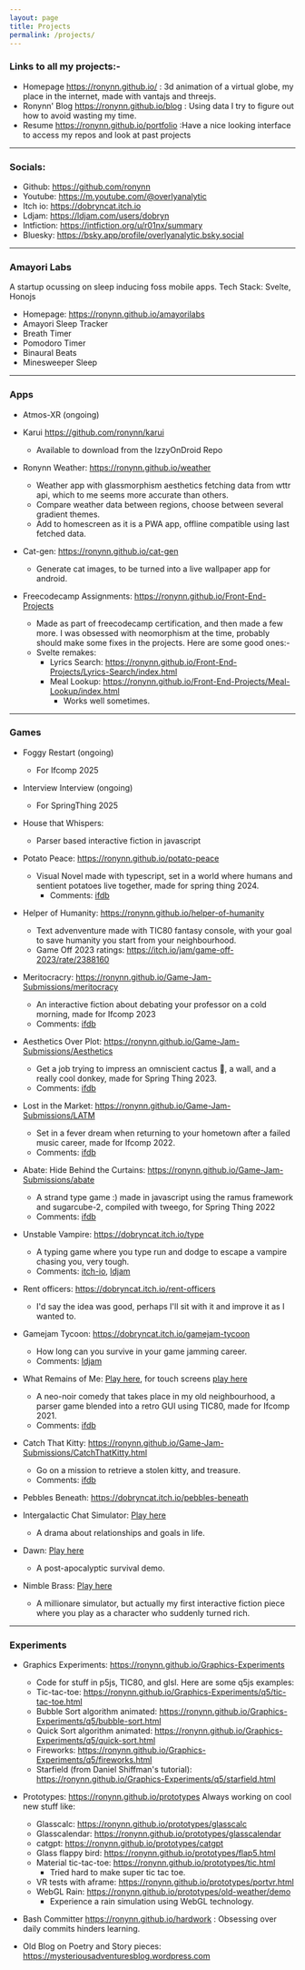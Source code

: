 ```yaml
---
layout: page
title: Projects
permalink: /projects/
---
```


### Links to all my projects:-

- Homepage <https://ronynn.github.io/> : 3d animation of a virtual globe, my place in the internet, made with vantajs and threejs.
- Ronynn' Blog <https://ronynn.github.io/blog> : Using data I try to figure out how to avoid wasting my time.
- Resume <https://ronynn.github.io/portfolio> :Have a nice looking interface to access my repos and look at past projects

<hr>

### Socials:

- Github: <https://github.com/ronynn>
- Youtube: <https://m.youtube.com/@overlyanalytic>
- Itch io: <https://dobryncat.itch.io>
- Ldjam: <https://ldjam.com/users/dobryn>
- Intfiction: <https://intfiction.org/u/r01nx/summary>
- Bluesky: <https://bsky.app/profile/overlyanalytic.bsky.social>

<hr>

### Amayori Labs
A startup ocussing on sleep inducing foss mobile apps. Tech Stack: Svelte, Honojs

- Homepage: <https://ronynn.github.io/amayorilabs>
- Amayori Sleep Tracker
- Breath Timer
- Pomodoro Timer
- Binaural Beats
- Minesweeper Sleep

<hr>

### Apps

- Atmos-XR (ongoing)

- Karui <https://github.com/ronynn/karui>
  - Available to download from the IzzyOnDroid Repo

- Ronynn Weather: <https://ronynn.github.io/weather>
  - Weather app with glassmorphism aesthetics fetching data from wttr api, which to me seems more accurate than others.
  - Compare weather data between regions, choose between several gradient themes.
  - Add to homescreen as it is a PWA app, offline compatible using last fetched data.

- Cat-gen: <https://ronynn.github.io/cat-gen>
  - Generate cat images, to be turned into a live wallpaper app for android.

- Freecodecamp Assignments: <https://ronynn.github.io/Front-End-Projects>
    - Made as part of freecodecamp certification, and then made a few more. I was obsessed with neomorphism at the time, probably should make some fixes in the projects. Here are some good ones:-
  - Svelte remakes:
    - Lyrics Search:
        <https://ronynn.github.io/Front-End-Projects/Lyrics-Search/index.html>
    - Meal Lookup:
        <https://ronynn.github.io/Front-End-Projects/Meal-Lookup/index.html>
      - Works well sometimes.

<hr>

### Games

- Foggy Restart (ongoing)
  - For Ifcomp 2025

- Interview Interview (ongoing)
  - For SpringThing 2025

- House that Whispers: 
  - Parser based interactive fiction in javascript

- Potato Peace: <https://ronynn.github.io/potato-peace>
  - Visual Novel made with typescript, set in a world where humans and sentient potatoes live together, made for spring thing 2024.
    - Comments: [ifdb](https://ifdb.org/viewgame?id=gfa7ch1ahnun3t62)

- Helper of Humanity: <https://ronynn.github.io/helper-of-humanity>
  - Text advenventure made with TIC80 fantasy console, with your goal to save humanity you start from your neighbourhood.
  - Game Off 2023 ratings: <https://itch.io/jam/game-off-2023/rate/2388160>

- Meritocracry: <https://ronynn.github.io/Game-Jam-Submissions/meritocracy>
  - An interactive fiction about debating your professor on a cold morning, made for Ifcomp 2023
  - Comments: [ifdb](https://ifdb.org/viewgame?id=dlm5ruvo06u3kglf)

- Aesthetics Over Plot: <https://ronynn.github.io/Game-Jam-Submissions/Aesthetics>
  - Get a job trying to impress an omniscient cactus 🌵, a wall, and a really cool donkey, made for Spring Thing 2023.
  - Comments: [ifdb](https://ifdb.org/viewgame?id=vect2ozjqjgpy1ba)

- Lost in the Market: <https://ronynn.github.io/Game-Jam-Submissions/LATM>
  - Set in a fever dream when returning to your hometown after a failed music career, made for Ifcomp 2022.
  - Comments: [ifdb](https://ifdb.org/viewgame?id=55vp8gmvcg5mnfpr)

- Abate: Hide Behind the Curtains: <https://ronynn.github.io/Game-Jam-Submissions/abate>
  - A strand type game :) made in javascript using the ramus framework and sugarcube-2, compiled with tweego, for Spring Thing 2022
  - Comments: [ifdb](https://ifdb.org/viewgame?id=5801jaqmu56aateu)

- Unstable Vampire: <https://dobryncat.itch.io/type>
  - A typing game where you type run and dodge to escape a vampire chasing you, very tough.
  - Comments: [itch-io](https://itch.io/jam/devtober-2021/rate/1221110),
    [ldjam](https://ldjam.com/events/ludum-dare/49/type-unstable-vampire)

- Rent officers: <https://dobryncat.itch.io/rent-officers>
    - I'd say the idea was good, perhaps I'll sit with it and improve it as I wanted to.

- Gamejam Tycoon: <https://dobryncat.itch.io/gamejam-tycoon>
  - How long can you survive in your game jamming career.
  - Comments: [ldjam](https://ldjam.com/events/ludum-dare/50/gamejam-tycoon)

- What Remains of Me: [Play here](https://ifcomp.org/play/2558/play_online), for touch screens [play here](https://ronynn.github.io/Game-Jam-Submissions/wrom/wrom-touch)
  - A neo-noir comedy that takes place in my old neighbourhood, a parser game blended into a retro GUI using TIC80, made for Ifcomp 2021.
  - Comments: [ifdb](https://ifdb.org/viewgame?id=qy37x4gjpzarqsil)

- Catch That Kitty: <https://ronynn.github.io/Game-Jam-Submissions/CatchThatKitty.html>
  - Go on a mission to retrieve a stolen kitty, and treasure.
  - Comments: [ifdb](https://ifdb.org/viewgame?id=allpmsmp8dsj3bh0)

- Pebbles Beneath: <https://dobryncat.itch.io/pebbles-beneath>

- Intergalactic Chat Simulator: [Play here](https://ronynn.github.io/Game-Jam-Submissions/Intergalactic-Chat-Simulator.html)
    - A drama about relationships and goals in life.

- Dawn: [Play here](https://ronynn.github.io/Game-Jam-Submissions/Dawn.html)
    - A post-apocalyptic survival demo.

- Nimble Brass: [Play here](https://ronynn.github.io/Game-Jam-Submissions/Nimble-Brass.html)
  - A millionare simulator, but actually my first interactive fiction piece where you play as a character who suddenly turned rich.

<hr>

### Experiments

- Graphics Experiments: <https://ronynn.github.io/Graphics-Experiments>
  - Code for stuff in p5js, TIC80, and glsl. Here are some q5js examples:
  - Tic-tac-toe:
        <https://ronynn.github.io/Graphics-Experiments/q5/tic-tac-toe.html>
  - Bubble Sort algorithm animated:
        <https://ronynn.github.io/Graphics-Experiments/q5/bubble-sort.html>
  - Quick Sort algorithm animated:
        <https://ronynn.github.io/Graphics-Experiments/q5/quick-sort.html>
  - Fireworks:
        <https://ronynn.github.io/Graphics-Experiments/q5/fireworks.html>
  - Starfield (from Daniel Shiffman's tutorial):
        <https://ronynn.github.io/Graphics-Experiments/q5/starfield.html>

- Prototypes: <https://ronynn.github.io/prototypes>
Always working on cool new stuff like:
  - Glasscalc: <https://ronynn.github.io/prototypes/glasscalc>
  - Glasscalendar: <https://ronynn.github.io/prototypes/glasscalendar>
  - catgpt: <https://ronynn.github.io/prototypes/catgpt>
  - Glass flappy bird: <https://ronynn.github.io/prototypes/flap5.html>
  - Material tic-tac-toe: <https://ronynn.github.io/prototypes/tic.html>
    - Tried hard to make super tic tac toe.
  - VR tests with aframe: <https://ronynn.github.io/prototypes/portvr.html>
  - WebGL Rain: <https://ronynn.github.io/prototypes/old-weather/demo>
    - Experience a rain simulation using WebGL technology. 

- Bash Committer <https://ronynn.github.io/hardwork> : Obsessing over daily commits hinders learning.
- Old Blog on Poetry and Story pieces: <https://mysteriousadventuresblog.wordpress.com>
